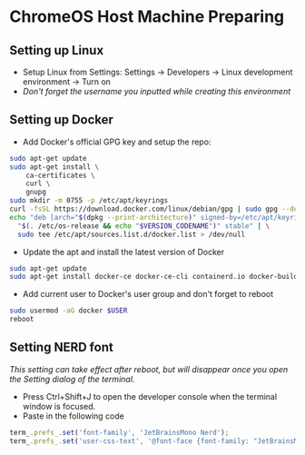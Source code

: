 # ChromeOS Host Machine Preparing

## Setting up Linux
- Setup Linux from Settings: Settings -> Developers -> Linux development environment -> Turn on
- *Don't forget the username you inputted while creating this environment*

## Setting up Docker
- Add Docker's official GPG key and setup the repo:
```bash
sudo apt-get update
sudo apt-get install \
    ca-certificates \
    curl \
    gnupg
sudo mkdir -m 0755 -p /etc/apt/keyrings
curl -fsSL https://download.docker.com/linux/debian/gpg | sudo gpg --dearmor -o /etc/apt/keyrings/docker.gpg 
echo "deb [arch="$(dpkg --print-architecture)" signed-by=/etc/apt/keyrings/docker.gpg] https://download.docker.com/linux/debian \
  "$(. /etc/os-release && echo "$VERSION_CODENAME")" stable" | \
  sudo tee /etc/apt/sources.list.d/docker.list > /dev/null
```

- Update the apt and install the latest version of Docker
```bash
sudo apt-get update
sudo apt-get install docker-ce docker-ce-cli containerd.io docker-buildx-plugin docker-compose-plugin
```

- Add current user to Docker's user group and don't forget to reboot
```bash
sudo usermod -aG docker $USER
reboot
```

## Setting NERD font
*This setting can take effect after reboot, but will disappear once you open the Setting dialog of the terminal.*
- Press Ctrl+Shift+J to open the developer console when the terminal window is focused.
- Paste in the following code
```javascript
term_.prefs_.set('font-family', 'JetBrainsMono Nerd');
term_.prefs_.set('user-css-text', '@font-face {font-family: "JetBrainsMono Nerd"; src: url("https://raw.githubusercontent.com/ryanoasis/nerd-fonts/master/patched-fonts/JetBrainsMono/Ligatures/Regular/JetBrainsMonoNerdFontMono-Regular.ttf"); font-weight: normal; font-style: normal;}')
```
